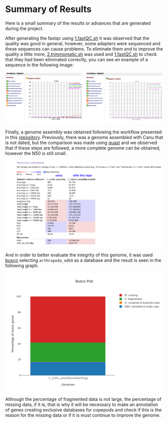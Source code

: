 # Summary of Results

Here is a small summary of the results or advances that are generated during the project.

After generating the fastqc using [1.fastQC.sh](../bin/1.fastQC.sh) it was observed that the quality was good in general, however, some adapters were sequenced and these sequences can cause problems. To eliminate them and to improve the quality a little more, [2.trimmomatic.sh](../bin/2.trimmomatic.sh) was used and [1.fastQC.sh](../bin/1.fastQC.sh) to check that they had been eliminated correctly, you can see an example of a sequence in the following image:


<p align="center">
  <img src="../images/fastqc.png">
</p>

Finally, a genome assembly was obtained following the workflow presented in this [repository](https://github.com/JavierUrban/Genome-assembly-of-the-copepod-Leptodiaptomus). Previously, there was a genome assembled with Canu that is not dated, but the comparison was made using [quast](../bin/quast.sh) and we observed that if these steps are followed, a more complete genome can be obtained, however the N50 is still small.

<p align="center">
  <img src="../images/quast_results.png">
</p>

And in order to better evaluate the integrity of this genome, it was used [busco](../bin/busco.sh) selecting `arthropoda_odb9` as a database and the result is seen in the following graph.


<p align="center">
  <img src="../images/busco_plot.png">
</p>

Although the percentage of fragmented data is not large, the percentage of missing data, if it is, that is why it will be necessary to make an annotation of genes creating exclusive databases for copepods and check if this is the reason for the missing data or if it is must continue to improve the genome.